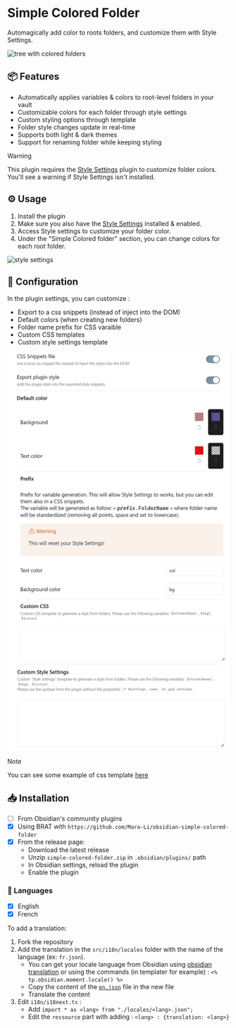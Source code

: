 # Simple Colored Folder

Automagically add color to roots folders, and customize them with Style Settings.

![tree with colored folders](./docs/assets/default_color.png)

## 📦 Features

- Automatically applies variables & colors to root-level folders in your vault
- Customizable colors for each folder through style settings
- Custom styling options through template
- Folder style changes update in real-time
- Supports both light & dark themes
- Support for renaming folder while keeping styling

> [!warning]
> This plugin requires the [Style Settings](https://github.com/mgmeyers/obsidian-style-settings) plugin to customize folder colors. You'll see a warning if Style Settings isn't installed.

## ⚙️ Usage

1. Install the plugin
2. Make sure you also have the [Style Settings](https://github.com/mgmeyers/obsidian-style-settings) installed & enabled.
3. Access Style settings to customize your folder color.
4. Under the "Simple Colored folder" section, you can change colors for each root folder.

![style settings](./docs/assets/style_settings.png)


## 🎨 Configuration

In the plugin settings, you can customize :
- Export to a css snippets (instead of inject into the DOM)
- Default colors (when creating new folders)
- Folder name prefix for CSS varaible
- Custom CSS templates
- Custom style settings template

![settings](./docs/assets/plugin_settings.png)

> [!NOTE]
> You can see some example of css template [here](./docs/snippets.md)

## 📥 Installation

- [ ] From Obsidian's community plugins
- [x] Using BRAT with `https://github.com/Mara-Li/obsidian-simple-colored-folder`
- [x] From the release page: 
    - Download the latest release
    - Unzip `simple-colored-folder.zip` in `.obsidian/plugins/` path
    - In Obsidian settings, reload the plugin
    - Enable the plugin


### 🎼 Languages

- [x] English
- [x] French

To add a translation:
1. Fork the repository
2. Add the translation in the `src/i18n/locales` folder with the name of the language (ex: `fr.json`). 
    - You can get your locale language from Obsidian using [obsidian translation](https://github.com/obsidianmd/obsidian-translations) or using the commands (in templater for example) : `<% tp.obsidian.moment.locale() %>`
    - Copy the content of the [`en.json`](./src/i18n/locales/en.json) file in the new file
    - Translate the content
3. Edit `i18n/i18next.ts` :
    - Add `import * as <lang> from "./locales/<lang>.json";`
    - Edit the `ressource` part with adding : `<lang> : {translation: <lang>}`

